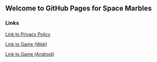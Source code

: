 ## Welcome to GitHub Pages for Space Marbles

### Links

[Link to Privacy Policy](https://ianearnest.github.io/IHS-Tools/PRIVACY_POLICY)

[Link to Game (Web)](https://ianearnest.github.io/IHS-Tools/web/)

[Link to Game (Android)](https://play.google.com/store/apps/details?id=com.IanEarnest.IHSTools&hl=en_GB)
